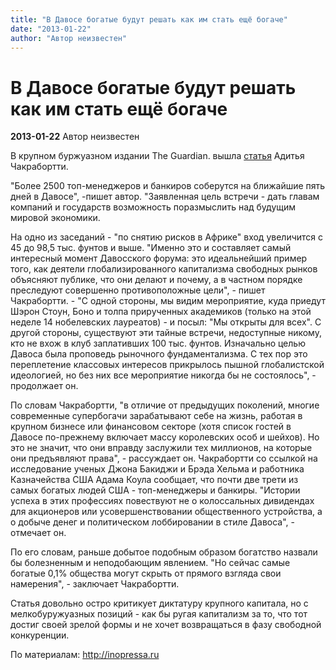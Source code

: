 ```yaml
---
title: "В Давосе богатые будут решать как им стать ещё богаче"
date: "2013-01-22"
author: "Автор неизвестен"
---
```


# В Давосе богатые будут решать как им стать ещё богаче

**2013-01-22** Автор неизвестен

В крупном буржуазном издании The Guardian. вышла [статья](http://www.guardian.co.uk/commentisfree/2013/jan/21/davos-switzerland-rich-plotting-richer) Адитья Чакрабортти.

"Более 2500 топ-менеджеров и банкиров соберутся на ближайшие пять дней в Давосе", -пишет автор. "Заявленная цель встречи - дать главам компаний и государств возможность поразмыслить над будущим мировой экономики.

На одно из заседаний - "по снятию рисков в Африке" вход увеличится с 45 до 98,5 тыс. фунтов и выше. "Именно это и составляет самый интересный момент Давосского форума: это идеальнейший пример того, как деятели глобализированного капитализма свободных рынков объясняют публике, что они делают и почему, а в частном порядке преследуют совершенно противоположные цели", - пишет Чакрабортти. - "С одной стороны, мы видим мероприятие, куда приедут Шэрон Стоун, Боно и толпа прирученных академиков (только на этой неделе 14 нобелевских лауреатов) - и посыл: "Мы открыты для всех". С другой стороны, существуют эти тайные встречи, недоступные никому, кто не вхож в клуб заплативших 100 тыс. фунтов. Изначально целью Давоса была проповедь рыночного фундаментализма. С тех пор это переплетение классовых интересов прикрылось пышной глобалистской идеологией, но без них все мероприятие никогда бы не состоялось", - продолжает он.

По словам Чакрабортти, "в отличие от предыдущих поколений, многие современные супербогачи зарабатывают себе на жизнь, работая в крупном бизнесе или финансовом секторе (хотя список гостей в Давосе по-прежнему включает массу королевских особ и шейхов). Но это не значит, что они вправду заслужили тех миллионов, на которые они предъявляют права", - рассуждает он. Чакрабортти со ссылкой на исследование ученых Джона Бакиджи и Брэда Хельма и работника Казначейства США Адама Коула сообщает, что почти две трети из самых богатых людей США - топ-менеджеры и банкиры. "Истории успеха в этих профессиях повествуют не о колоссальных дивидендах для акционеров или усовершенствовании общественного устройства, а о добыче денег и политическом лоббировании в стиле Давоса", - отмечает он.

По его словам, раньше добытое подобным образом богатство назвали бы болезненным и неподобающим явлением. "Но сейчас самые богатые 0,1% общества могут скрыть от прямого взгляда свои намерения", - заключает Чакрабортти.

Статья довольно остро критикует диктатуру крупного капитала, но с мелкобуружуазных позиций - как бы ругая капитализм за то, что тот достиг своей зрелой формы и не хочет возвращаться в фазу свободной конкуренции.

По материалам: http://inopressa.ru